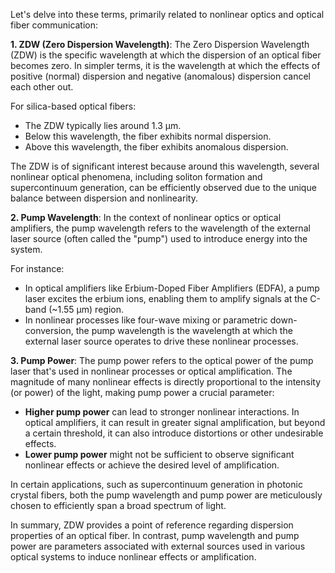 Let's delve into these terms, primarily related to nonlinear optics and optical fiber communication:

**1. ZDW (Zero Dispersion Wavelength)**:
The Zero Dispersion Wavelength (ZDW) is the specific wavelength at which the dispersion of an optical fiber becomes zero. In simpler terms, it is the wavelength at which the effects of positive (normal) dispersion and negative (anomalous) dispersion cancel each other out. 

For silica-based optical fibers:
- The ZDW typically lies around 1.3 µm. 
- Below this wavelength, the fiber exhibits normal dispersion.
- Above this wavelength, the fiber exhibits anomalous dispersion.

The ZDW is of significant interest because around this wavelength, several nonlinear optical phenomena, including soliton formation and supercontinuum generation, can be efficiently observed due to the unique balance between dispersion and nonlinearity.

**2. Pump Wavelength**:
In the context of nonlinear optics or optical amplifiers, the pump wavelength refers to the wavelength of the external laser source (often called the "pump") used to introduce energy into the system. 

For instance:
- In optical amplifiers like Erbium-Doped Fiber Amplifiers (EDFA), a pump laser excites the erbium ions, enabling them to amplify signals at the C-band (~1.55 µm) region.
- In nonlinear processes like four-wave mixing or parametric down-conversion, the pump wavelength is the wavelength at which the external laser source operates to drive these nonlinear processes.

**3. Pump Power**:
The pump power refers to the optical power of the pump laser that's used in nonlinear processes or optical amplification. The magnitude of many nonlinear effects is directly proportional to the intensity (or power) of the light, making pump power a crucial parameter:

- **Higher pump power** can lead to stronger nonlinear interactions. In optical amplifiers, it can result in greater signal amplification, but beyond a certain threshold, it can also introduce distortions or other undesirable effects.
- **Lower pump power** might not be sufficient to observe significant nonlinear effects or achieve the desired level of amplification.

In certain applications, such as supercontinuum generation in photonic crystal fibers, both the pump wavelength and pump power are meticulously chosen to efficiently span a broad spectrum of light.

In summary, ZDW provides a point of reference regarding dispersion properties of an optical fiber. In contrast, pump wavelength and pump power are parameters associated with external sources used in various optical systems to induce nonlinear effects or amplification.